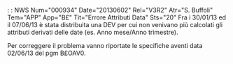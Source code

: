  :  : NWS Num="000934" Date="20130602" Rel="V3R2" Atr="S. Buffoli" Tem="APP" App="B£" Tit="Errore Attributi Data" Sts="20"
Fra i 30/01/13 ed il 07/06/13 è stata distribuita una DEV per cui non venivano più calcolati gli attributi derivati delle date (es. Anno mese/Anno trimestre).

Per correggere il problema vanno riportate le specifiche aventi data 02/06/13 del pgm B£OAV0.
